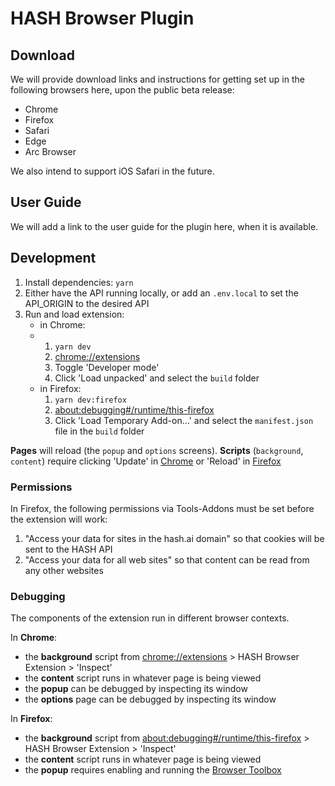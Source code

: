 # HASH Browser Plugin

## Download

We will provide download links and instructions for getting set up in the following browsers here, upon the public beta release:

- Chrome
- Firefox
- Safari
- Edge
- Arc Browser

We also intend to support iOS Safari in the future.

## User Guide

We will add a link to the user guide for the plugin here, when it is available.

## Development

1. Install dependencies: `yarn`
1. Either have the API running locally, or add an `.env.local` to set the API_ORIGIN to the desired API
1. Run and load extension:
   - in Chrome:
   - 1. `yarn dev`
     1. [chrome://extensions](chrome://extensions)
     1. Toggle 'Developer mode'
     1. Click 'Load unpacked' and select the `build` folder
   - in Firefox:
     1. `yarn dev:firefox`
     1. [about:debugging#/runtime/this-firefox](about:debugging#/runtime/this-firefox)
     1. Click 'Load Temporary Add-on...' and select the `manifest.json` file in the `build` folder

**Pages** will reload (the `popup` and `options` screens).
**Scripts** (`background`, `content`) require clicking 'Update' in [Chrome](chrome://extensions) or 'Reload' in [Firefox](about:debugging#/runtime/this-firefox)

### Permissions

In Firefox, the following permissions via Tools-Addons must be set before the extension will work:

1. "Access your data for sites in the hash.ai domain" so that cookies will be sent to the HASH API
1. "Access your data for all web sites" so that content can be read from any other websites

### Debugging

The components of the extension run in different browser contexts.

In **Chrome**:

- the **background** script from [chrome://extensions](chrome://extensions) > HASH Browser Extension > 'Inspect'
- the **content** script runs in whatever page is being viewed
- the **popup** can be debugged by inspecting its window
- the **options** page can be debugged by inspecting its window

In **Firefox**:

- the **background** script from [about:debugging#/runtime/this-firefox](about:debugging#/runtime/this-firefox) > HASH Browser Extension > 'Inspect'
- the **content** script runs in whatever page is being viewed
- the **popup** requires enabling and running the [Browser Toolbox](https://firefox-source-docs.mozilla.org/devtools-user/browser_toolbox/index.html)
